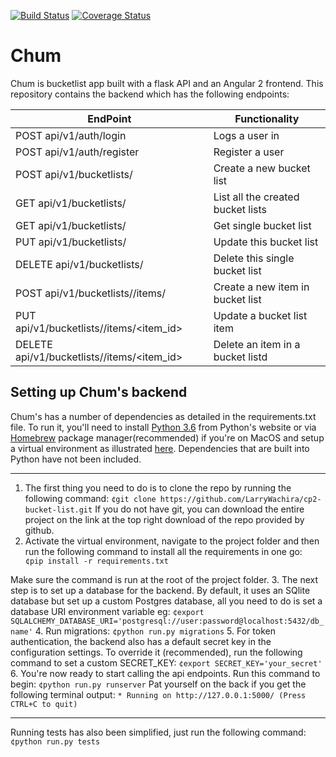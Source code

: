[![Build Status](https://travis-ci.org/LarryWachira/cp2-bucket-list.svg?branch=master)](https://travis-ci.org/LarryWachira/cp2-bucket-list)
[![Coverage Status](https://coveralls.io/repos/github/LarryWachira/cp2-bucket-list/badge.svg?branch=master)](https://coveralls.io/github/LarryWachira/cp2-bucket-list?branch=master)

# Chum
Chum is bucketlist app built with a flask API and an Angular 2 frontend. This repository contains the backend which has the following endpoints:

| EndPoint | Functionality 
|----------|---------------
| POST api/v1/auth/login | Logs a user in
| POST api/v1/auth/register | Register a user
| POST api/v1/bucketlists/ | Create a new bucket list
| GET api/v1/bucketlists/ | List all the created bucket lists
| GET api/v1/bucketlists/<id> | Get single bucket list
| PUT api/v1/bucketlists/<id> | Update this bucket list
| DELETE api/v1/bucketlists/<id> | Delete this single bucket list
| POST api/v1/bucketlists/<id>/items/ | Create a new item in bucket list
| PUT api/v1/bucketlists/<id>/items/<item_id> | Update a bucket list item
| DELETE api/v1/bucketlists/<id>/items/<item_id> | Delete an item in a bucket listd

## Setting up Chum's backend

Chum's has a number of dependencies as detailed in the requirements.txt file. To run it, you'll need to install [Python 3.6](http://python.org) from Python's website or via [Homebrew](https://brew.sh/) package manager(recommended) if you're on MacOS and setup a virtual environment as illustrated [here](http://docs.python-guide.org/en/latest/dev/virtualenvs/). Dependencies that are built into Python have not been included.
______
1. The first thing you need to do is to clone the repo by running the following command:
`¢git clone https://github.com/LarryWachira/cp2-bucket-list.git`
If you do not have git, you can download the entire project on the link at the top right download of the repo provided by github.
2. Activate the virtual environment, navigate to the project folder and then run the following command to install all the requirements in one go:
` ¢pip install -r requirements.txt`

Make sure the command is run at the root of the project folder.
3. The next step is to set up a database for the backend. By default, it uses an SQlite database but set up a custom Postgres database, all you need to do is set a database URI environment variable eg:
`¢export SQLALCHEMY_DATABASE_URI='postgresql://user:password@localhost:5432/db_name'`
4. Run migrations:
`¢python run.py migrations`
5. For token authentication, the backend also has a default secret key in the configuration settings. To override it (recommended), run the following command to set a custom SECRET_KEY:
`¢export SECRET_KEY='your_secret'`
6. You're now ready to start calling the api endpoints. Run this command to begin:
`¢python run.py runserver`
Pat yourself on the back if you get the following terminal output:
`* Running on http://127.0.0.1:5000/ (Press CTRL+C to quit)`

______
Running tests has also been simplified, just run the following command:
`¢python run.py tests`
